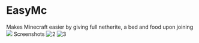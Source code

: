 # EasyMc
Makes Minecraft easier by giving full netherite, a bed and food upon joining 
![](https://github.com/meoowe/EasyMc/assets/96916064/ba1aa64c-9633-49a8-87bb-817d62ea9485)
Screenshots
![2](https://github.com/meoowe/EasyMc/assets/96916064/145aebb0-3980-4f4b-829d-d9b89975c246)
![3](https://github.com/meoowe/EasyMc/assets/96916064/42b02890-40c3-4a2b-a67b-a4c8f0bde620)
